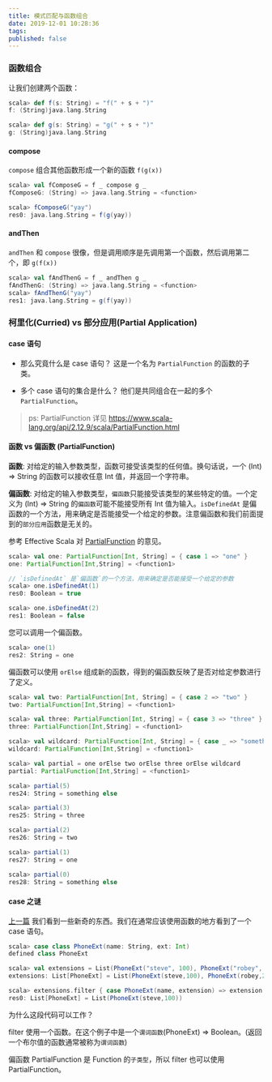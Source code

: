 ```yaml
---
title: 模式匹配与函数组合
date: 2019-12-01 10:28:36
tags:
published: false
---
```


### 函数组合
让我们创建两个函数：

```scala
scala> def f(s: String) = "f(" + s + ")"
f: (String)java.lang.String
```

```scala
scala> def g(s: String) = "g(" + s + ")"
g: (String)java.lang.String
```
#### compose
`compose` 组合其他函数形成一个新的函数 `f(g(x))`

```scala
scala> val fComposeG = f _ compose g _
fComposeG: (String) => java.lang.String = <function>
```

```scala
scala> fComposeG("yay")
res0: java.lang.String = f(g(yay))
```

#### andThen
`andThen` 和 `compose` 很像，但是调用顺序是先调用第一个函数，然后调用第二个，即 `g(f(x))`

```scala
scala> val fAndThenG = f _ andThen g _
fAndThenG: (String) => java.lang.String = <function>
scala> fAndThenG("yay")
res1: java.lang.String = g(f(yay))
```

### 柯里化(Curried) vs 部分应用(Partial Application)
#### case 语句
* 那么究竟什么是 case 语句？ 这是一个名为 `PartialFunction` 的函数的子类。

* 多个 case 语句的集合是什么？ 他们是共同组合在一起的多个 `PartialFunction`。

> ps: PartialFunction 详见 https://www.scala-lang.org/api/2.12.9/scala/PartialFunction.html

#### 函数 vs 偏函数 (PartialFunction)
**函数**: 对给定的输入参数类型，函数可接受该类型的任何值。换句话说，一个 (Int) => String 的函数可以接收任意 Int 值，并返回一个字符串。

**偏函数**: 对给定的输入参数类型，`偏函数`只能接受该类型的某些特定的值。一个定义为 (Int) => String 的`偏函数`可能不能接受所有 Int 值为输入。`isDefinedAt` 是偏函数的一个方法，用来确定是否能接受一个给定的参数。注意偏函数和我们前面提到的`部分应用`函数是无关的。

参考 Effective Scala 对 [PartialFunction](https://twitter.github.com/effectivescala/#Functional%20programming-Partial%20functions) 的意见。

```scala
scala> val one: PartialFunction[Int, String] = { case 1 => "one" }
one: PartialFunction[Int,String] = <function1>

// `isDefinedAt` 是`偏函数`的一个方法，用来确定是否能接受一个给定的参数
scala> one.isDefinedAt(1)
res0: Boolean = true

scala> one.isDefinedAt(2)
res1: Boolean = false
```

您可以调用一个偏函数。

```scala
scala> one(1)
res2: String = one
```

偏函数可以使用 `orElse` 组成新的函数，得到的偏函数反映了是否对给定参数进行了定义。

```scala
scala> val two: PartialFunction[Int, String] = { case 2 => "two" }
two: PartialFunction[Int,String] = <function1>

scala> val three: PartialFunction[Int, String] = { case 3 => "three" }
three: PartialFunction[Int,String] = <function1>

scala> val wildcard: PartialFunction[Int, String] = { case _ => "something else" }
wildcard: PartialFunction[Int,String] = <function1>

scala> val partial = one orElse two orElse three orElse wildcard
partial: PartialFunction[Int,String] = <function1>

scala> partial(5)
res24: String = something else

scala> partial(3)
res25: String = three

scala> partial(2)
res26: String = two

scala> partial(1)
res27: String = one

scala> partial(0)
res28: String = something else
```
#### case 之谜
[上一篇](/2019/12/01/scala-school-collections/#drop-amp-dropWhile) 我们看到一些新奇的东西。我们在通常应该使用函数的地方看到了一个 case 语句。

```scala
scala> case class PhoneExt(name: String, ext: Int)
defined class PhoneExt

scala> val extensions = List(PhoneExt("steve", 100), PhoneExt("robey", 200))
extensions: List[PhoneExt] = List(PhoneExt(steve,100), PhoneExt(robey,200))

scala> extensions.filter { case PhoneExt(name, extension) => extension < 200 }
res0: List[PhoneExt] = List(PhoneExt(steve,100))
```

为什么这段代码可以工作？

filter 使用一个函数。在这个例子中是一个`谓词函数`(PhoneExt) => Boolean。(返回一个布尔值的函数通常被称为`谓词函数`)

偏函数 PartialFunction 是 Function 的`子类型`，所以 filter 也可以使用 PartialFunction。
